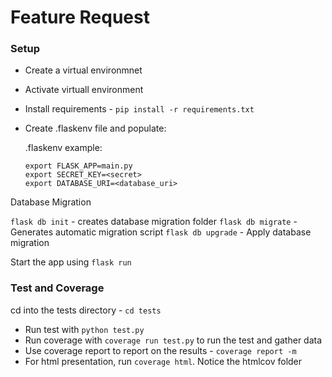 # Feature Request

### Setup
- Create a virtual environmnet
- Activate virtuall environment
- Install requirements - `pip install -r requirements.txt`
- Create .flaskenv file and populate:

  .flaskenv example:
  ```
  export FLASK_APP=main.py
  export SECRET_KEY=<secret>
  export DATABASE_URI=<database_uri>
  ```

Database Migration

`flask db init` - creates database migration folder
`flask db migrate` - Generates automatic migration script
`flask db upgrade` - Apply database migration

Start the app using `flask run`


### Test and Coverage
cd into the tests directory - `cd tests`
- Run test with `python test.py`
- Run coverage with `coverage run test.py` to run the test and gather data
- Use coverage report to report on the results - `coverage report -m`
- For html presentation, run `coverage html`. Notice the htmlcov folder



